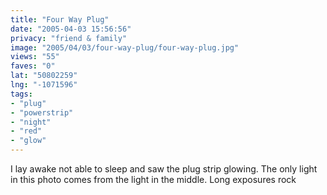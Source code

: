 ```yaml
---
title: "Four Way Plug"
date: "2005-04-03 15:56:56"
privacy: "friend & family"
image: "2005/04/03/four-way-plug/four-way-plug.jpg"
views: "55"
faves: "0"
lat: "50802259"
lng: "-1071596"
tags:
- "plug"
- "powerstrip"
- "night"
- "red"
- "glow"
---
```

I lay awake not able to sleep and saw the plug strip glowing. The only light in this photo comes from the light in the middle. Long exposures rock
